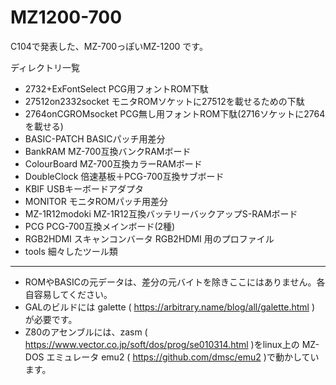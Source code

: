 # MZ1200-700

C104で発表した、MZ-700っぽいMZ-1200 です。

ディレクトリ一覧
- 2732+ExFontSelect
  PCG用フォントROM下駄
- 27512on2332socket
  モニタROMソケットに27512を載せるための下駄
- 2764onCGROMsocket
  PCG無し用フォントROM下駄(2716ソケットに2764を載せる)
- BASIC-PATCH
  BASICパッチ用差分
- BankRAM
  MZ-700互換バンクRAMボード
- ColourBoard
  MZ-700互換カラーRAMボード
- DoubleClock
  倍速基板＋PCG-700互換サブボード
- KBIF
  USBキーボードアダプタ
- MONITOR
  モニタROMパッチ用差分
- MZ-1R12modoki
  MZ-1R12互換バッテリーバックアップS-RAMボード
- PCG
  PCG-700互換メインボード(2種)
- RGB2HDMI
  スキャンコンバータ RGB2HDMI 用のプロファイル
- tools
  細々したツール類

----
 - ROMやBASICの元データは、差分の元バイトを除きここにはありません。各自容易してください。
 - GALのビルドには galette ( https://arbitrary.name/blog/all/galette.html ) が必要です。
 - Z80のアセンブルには、zasm ( https://www.vector.co.jp/soft/dos/prog/se010314.html )をlinux上の MZ-DOS エミュレータ emu2 ( https://github.com/dmsc/emu2 )で動かしています。
